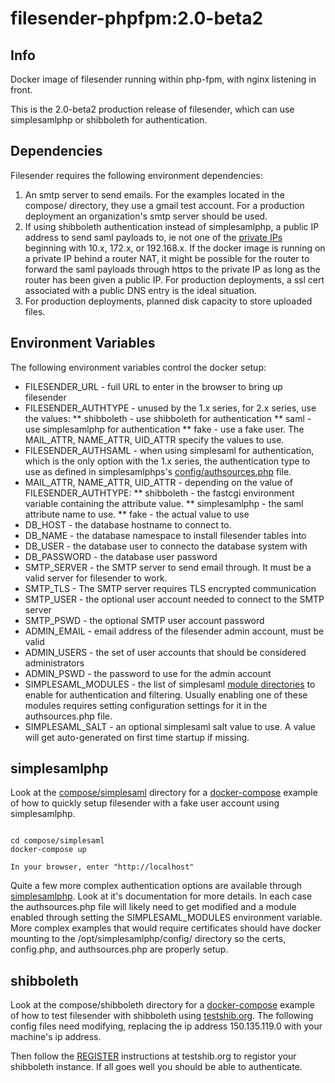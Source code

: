 # filesender-phpfpm:2.0-beta2
## Info
Docker image of filesender running within php-fpm, with nginx listening in front.

This is the 2.0-beta2 production release of filesender, which can use  simplesamlphp or shibboleth for authentication.

## Dependencies
Filesender requires the following environment dependencies:
1. An smtp server to send emails. For the examples located in the compose/ directory, they use a gmail test account. For a production deployment an organization's smtp server should be used.
2. If using shibboleth authentication instead of simplesamlphp, a public IP address to send saml payloads to, ie not one of the [private IPs](https://en.wikipedia.org/wiki/Private_network) beginning with 10.x, 172.x, or 192.168.x. If the docker image is running on a private IP behind a router NAT, it might be possible for the router to forward the saml payloads through https to the private IP as long as the router has been given a public IP. For production deployments, a ssl cert associated with a public DNS entry is the ideal situation.
3. For production deployments, planned disk capacity to store uploaded files.

## Environment Variables

The following environment variables control the docker setup:

* FILESENDER_URL - full URL to enter in the browser to bring up filesender
* FILESENDER_AUTHTYPE - unused by the 1.x series, for 2.x series, use the values:
** shibboleth - use shibboleth for authentication
** saml - use simplesamlphp for authentication
** fake - use a fake user. The MAIL_ATTR, NAME_ATTR, UID_ATTR specify the values to use.
* FILESENDER_AUTHSAML - when using simplesaml for authentication, which is the only option with the 1.x series, the authentication type to use as defined in simplesamlphps's [config/authsources.php](https://github.com/ualibraries/filesender-phpfpm/tree/1.6/compose/simplesaml/simplesamlphp/config) file.
* MAIL_ATTR, NAME_ATTR, UID_ATTR - depending on the value of FILESENDER_AUTHTYPE:
** shibboleth - the fastcgi environment variable containing the attribute value.
** simplesamlphp - the saml attribute name to use.
** fake - the actual value to use
* DB_HOST - the database hostname to connect to.
* DB_NAME - the database namespace to install filesender tables into
* DB_USER - the database user to connecto the database system with
* DB_PASSWORD - the database user password
* SMTP_SERVER - the SMTP server to send email through. It must be a valid server for filesender to work.
* SMTP_TLS - The SMTP server requires TLS encrypted communication
* SMTP_USER - the optional user account needed to connect to the SMTP server
* SMTP_PSWD - the optional SMTP user account password 
* ADMIN_EMAIL - email address of the filesender admin account, must be valid
* ADMIN_USERS - the set of user accounts that should be considered administrators
* ADMIN_PSWD - the password to use for the admin account 
* SIMPLESAML_MODULES - the list of simplesaml [module directories](https://github.com/simplesamlphp/simplesamlphp/tree/master/modules) to enable for authentication and filtering. Usually enabling one of these modules requires setting configuration settings for it in the authsources.php file.
* SIMPLESAML_SALT - an optional simplesaml salt value to use. A value will get auto-generated on first time startup if missing.

## simplesamlphp
Look at the [compose/simplesaml](https://github.com/ualibraries/filesender-phpfpm/tree/master/compose) directory for a [docker-compose](https://docs.docker.com/compose/overview/) example of how to quickly setup filesender with a fake user account using simplesamlphp.

```

cd compose/simplesaml
docker-compose up

In your browser, enter "http://localhost"

```

Quite a few more complex authentication options are available through [simplesamlphp](https://simplesamlphp.org/). Look at it's documentation for more details. In each case the authsources.php file will likely need to get modified and a module enabled through setting the SIMPLESAML_MODULES environment variable. More complex examples that would require certificates should have docker mounting to the /opt/simplesamlphp/config/ directory so the certs, config.php, and authsources.php are properly setup.

## shibboleth
Look at the compose/shibboleth directory for a [docker-compose](https://docs.docker.com/compose/overview/) example of how to test filesender with shibboleth using [testshib.org](http://www.testshib.org/). The following config files need modifying, replacing the ip address 150.135.119.0 with your machine's ip address.

Then follow the [REGISTER](http://www.testshib.org/register.html) instructions at testshib.org to registor your shibboleth instance. If all goes well you should be able to authenticate.


